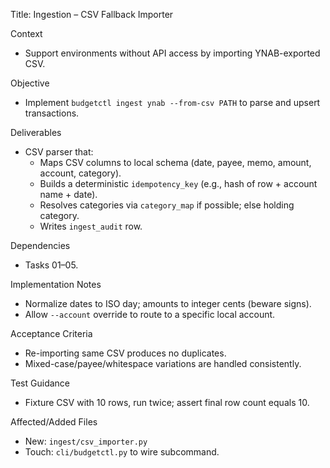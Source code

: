 Title: Ingestion – CSV Fallback Importer

Context
- Support environments without API access by importing YNAB-exported CSV.

Objective
- Implement `budgetctl ingest ynab --from-csv PATH` to parse and upsert transactions.

Deliverables
- CSV parser that:
  - Maps CSV columns to local schema (date, payee, memo, amount, account, category).
  - Builds a deterministic `idempotency_key` (e.g., hash of row + account name + date).
  - Resolves categories via `category_map` if possible; else holding category.
  - Writes `ingest_audit` row.

Dependencies
- Tasks 01–05.

Implementation Notes
- Normalize dates to ISO day; amounts to integer cents (beware signs).
- Allow `--account` override to route to a specific local account.

Acceptance Criteria
- Re-importing same CSV produces no duplicates.
- Mixed-case/payee/whitespace variations are handled consistently.

Test Guidance
- Fixture CSV with 10 rows, run twice; assert final row count equals 10.

Affected/Added Files
- New: `ingest/csv_importer.py`
- Touch: `cli/budgetctl.py` to wire subcommand.

